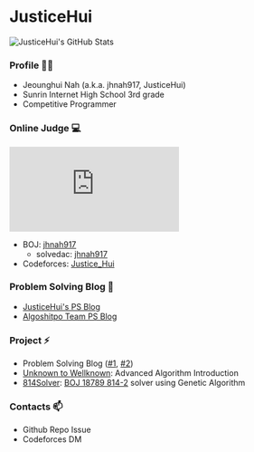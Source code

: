 # JusticeHui

![JusticeHui's GitHub Stats](https://github-readme-stats.vercel.app/api?username=justiceHui&show_icons=true)

### Profile 🙋‍♂️

* Jeounghui Nah (a.k.a. jhnah917, JusticeHui)
* Sunrin Internet High School 3rd grade
* Competitive Programmer

### Online Judge 💻

![](https://justicehui.github.io/ps-stat-card/card.html)

* BOJ: [jhnah917](http://icpc.me/jhnah917)
  * solvedac: [jhnah917](https://solved.ac/profile/jhnah917)
* Codeforces: [Justice_Hui](https://codeforces.com/profile/Justice_Hui)

### Problem Solving Blog 💬

* [JusticeHui's PS Blog](https://justiceHui.github.io)
* [Algoshitpo Team PS Blog](https://algoshitpo.github.io)

### Project ⚡

* Problem Solving Blog ([#1](https://justiceHui.github.io), [#2](https://algoshitpo.github.io))
* [Unknown to Wellknown](https://github.com/justiceHui/Unknown-To-Wellknown): Advanced Algorithm Introduction
* [814Solver](https://github.com/kimjg1119/814Solver): [BOJ 18789 814-2](https://www.acmicpc.net/problem/18789) solver using Genetic Algorithm

### Contacts 📫

* Github Repo Issue
* Codeforces DM

<!--

- 🔭 I’m currently working on ...
- 🌱 I’m currently learning ...
- 👯 I’m looking to collaborate on ...
- 🤔 I’m looking for help with ...
- 💬 Ask me about ...
- 📫 How to reach me: ...
- 😄 Pronouns: ...
- ⚡ Fun fact: ...
  -->
